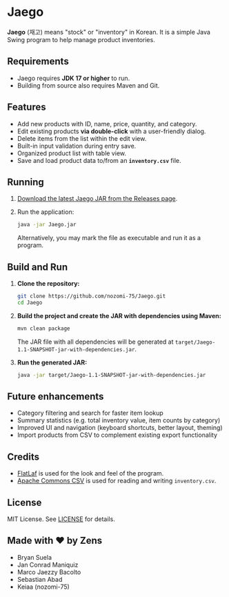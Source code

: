 # Jaego

**Jaego** (재고) means "stock" or "inventory" in Korean. It is a simple Java Swing program to help manage product inventories.

## Requirements
- Jaego requires **JDK 17 or higher** to run.
- Building from source also requires Maven and Git.

## Features

- Add new products with ID, name, price, quantity, and category.
- Edit existing products **via double-click** with a user-friendly dialog.
- Delete items from the list within the edit view.
- Built-in input validation during entry save.
- Organized product list with table view.
- Save and load product data to/from an **`inventory.csv`** file.

## Running

1. [Download the latest Jaego JAR from the Releases page](https://github.com/nozomi-75/Jaego/releases).
2. Run the application:

    ```sh
    java -jar Jaego.jar
    ```

    Alternatively, you may mark the file as executable and run it as a program.

## Build and Run

1. **Clone the repository:**

    ```sh
    git clone https://github.com/nozomi-75/Jaego.git
    cd Jaego
    ```

2. **Build the project and create the JAR with dependencies using Maven:**

    ```sh
    mvn clean package
    ```

    The JAR file with all dependencies will be generated at `target/Jaego-1.1-SNAPSHOT-jar-with-dependencies.jar`.

3. **Run the generated JAR:**

    ```sh
    java -jar target/Jaego-1.1-SNAPSHOT-jar-with-dependencies.jar
    ```

## Future enhancements

- Category filtering and search for faster item lookup
- Summary statistics (e.g. total inventory value, item counts by category)
- Improved UI and navigation (keyboard shortcuts, better layout, theming)
- Import products from CSV to complement existing export functionality

## Credits

- [FlatLaf](https://www.formdev.com/flatlaf/) is used for the look and feel of the program.
- [Apache Commons CSV](https://commons.apache.org/proper/commons-csv/) is used for reading and writing `inventory.csv`.

## License

MIT License. See [LICENSE](LICENSE) for details.

## Made with ❤️ by Zens

- Bryan Suela
- Jan Conrad Maniquiz
- Marco Jaezzy Bacolto
- Sebastian Abad
- Keiaa (nozomi-75)
